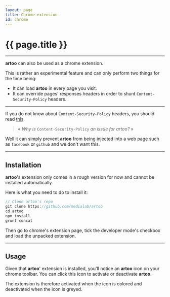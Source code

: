 ```yaml
---
layout: page
title: Chrome extension
id: chrome
---
```


# {{ page.title }}

---

**artoo** can also be used as a chrome extension.

This is rather an experimental feature and can only perform two things for the time being:

* It can load **artoo** in every page you visit.
* It can override pages' responses headers in order to shunt `Content-Security-Policy` headers.

---

If you do not know about `Content-Security-Policy` headers, you should read [this](http://www.html5rocks.com/en/tutorials/security/content-security-policy/).

> &laquo; *Why is* `Content-Security-Policy` *an issue for artoo?* &raquo;

Well it can simply prevent **artoo** from being injected into a web page such as `facebook` or `github` and we don't want this.

---

## Installation

**artoo**'s extension only comes in a rough version for now and cannot be installed automatically.

Here is what you need to do to install it:

```js
// Clone artoo's repo
git clone https://github.com/medialab/artoo
cd artoo
npm install
grunt concat
```

Then go to chrome's extension page, tick the developer mode's checkbox and load the unpacked extension.

---

## Usage

Given that **artoo**' extension is installed, you'll notice an **artoo** icon on your chrome toolbar. You can click this icon to activate or deactivate **artoo**.

The extension is therefore activated when the icon is colored and deactivated when the icon is greyed.
